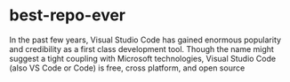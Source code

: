 # best-repo-ever
In the past few years, Visual Studio Code has gained enormous popularity and credibility as a first class development tool. Though the name might suggest a tight coupling with Microsoft technologies, Visual Studio Code (also VS Code or Code) is free, cross platform, and open source